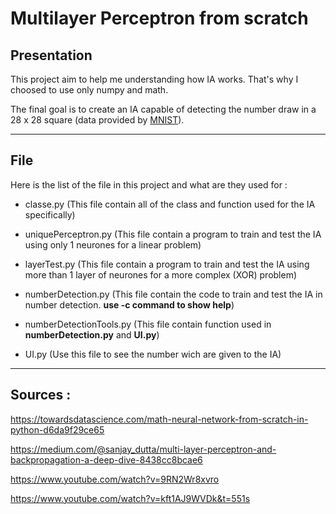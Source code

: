 # Multilayer Perceptron from scratch

## Presentation

This project aim to help me understanding how IA works. That's why I choosed to use only numpy and math.

The final goal is to create an IA capable of detecting the number draw in a 28 x 28 square (data provided by [MNIST](https://en.wikipedia.org/wiki/MNIST_database)).

---
## File

Here is the list of the file in this project and what are they used for :

- classe.py (This file contain all of the class and function used for the IA specifically)

- uniquePerceptron.py (This file contain a program to train and test the IA using only 1 neurones for a linear problem)

- layerTest.py (This file contain a program to train and test the IA using more than 1 layer of neurones for a more complex (XOR) problem)

- numberDetection.py (This file contain the code to train and test the IA in number detection. **use -c command to show help**)

- numberDetectionTools.py (This file contain function used in **numberDetection.py** and **UI.py**)

- UI.py (Use this file to see the number wich are given to the IA)

---
## Sources :

https://towardsdatascience.com/math-neural-network-from-scratch-in-python-d6da9f29ce65

https://medium.com/@sanjay_dutta/multi-layer-perceptron-and-backpropagation-a-deep-dive-8438cc8bcae6

https://www.youtube.com/watch?v=9RN2Wr8xvro

https://www.youtube.com/watch?v=kft1AJ9WVDk&t=551s